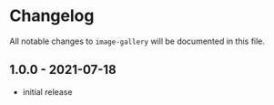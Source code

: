 # Changelog

All notable changes to `image-gallery` will be documented in this file.

## 1.0.0 - 2021-07-18

- initial release
